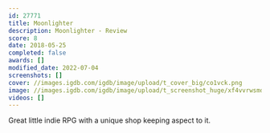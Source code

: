 ```yaml
---
id: 27771
title: Moonlighter
description: Moonlighter - Review
score: 8
date: 2018-05-25
completed: false
awards: []
modified_date: 2022-07-04
screenshots: []
cover: //images.igdb.com/igdb/image/upload/t_cover_big/co1vck.png
image: //images.igdb.com/igdb/image/upload/t_screenshot_huge/xf4vvrwsmdx1gfnmwxj3.jpg
videos: []
---
```

Great little indie RPG with a unique shop keeping aspect to it.